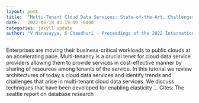 ```yaml
---
layout: post
title:  "Multi-Tenant Cloud Data Services: State-of-the-Art, Challenges and Opportunities"
date:   2022-06-18 03:19:09 -0400
categories: jekyll update
author: "V Narasayya, S Chaudhuri - Proceedings of the 2022 International Conference on …, 2022"
---
```

Enterprises are moving their business-critical workloads to public clouds at an accelerating pace. Multi-tenancy is a crucial tenet for cloud data service providers allowing them to provide services in cost-effective manner by sharing of resources among tenants of the service. In this tutorial we review architectures of today s cloud data services and identify trends and challenges that arise in multi-tenant cloud data services. We discuss techniques that have been developed for enabling elasticity …
Cites: ‪The seattle report on database research‬  